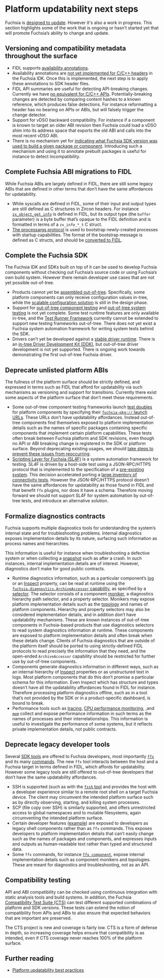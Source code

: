 # Platform updatability next steps

Fuchsia is [designed to update](how.md). However it's also a work in progress.
This section highlights some of the work that is ongoing or hasn’t started yet
that will promote Fuchsia’s ability to change and update.

## Versioning and compatibility metadata throughout the surface

- FIDL supports [availability annotations][fidl-versioning].
- Availability annotations are
  [not yet implemented for C/C++ headers][fxb-60532] in the Fuchsia IDK. Once
  this is implemented, the next step is to apply these annotations to SDK header
  files.
- FIDL API summaries are useful for detecting API-breaking changes. Currently we
  have [no equivalent for C/C++ APIs][fxb-82514]. Potentially-breaking changes
  are detected by comparing content hashes to a known reference, which produces
  false detections. For instance reformatting a header has no bearing on APIs or
  ABIs, but will falsely trigger the change detector.
- Support for vDSO backward compatibility. For instance if a component is known
  to target an older ABI revision then Fuchsia could load a vDSO shim into its
  address space that exports the old ABI and calls into the most recent vDSO
  ABI.
- There is no mechanism yet for
  [indicating what Fuchsia SDK version was used to build a given package or component][fxb-36484].
  Introducing such a mechanism and using it to annotate prebuilt packages is
  useful for instance to detect incompatibility.

## Complete Fuchsia ABI migrations to FIDL

While Fuchsia ABIs are largely defined in FIDL, there are still some legacy ABIs
that are defined in other terms that don’t have the same affordances for
updatability.

- While syscalls are defined in FIDL, some of their input and output types are
  still defined as C structures in Zircon headers. For instance
  [`zx_object_get_info`][zx-object-get-info] is defined in FIDL, but its output
  type (the `buffer` parameter) is a byte buffer that’s opaque to the FIDL
  definition and is formatted in terms of a `zx_info_*_t` C struct.
- [The processargs protocol][procargs] is used to bootstrap newly-created
  processes with startup capabilities. The format of the bootstrap message is
  defined as C structs, and should be [converted to FIDL][fxb-34556].

## Complete the Fuchsia SDK

The Fuchsia IDK and SDKs built on top of it can be used to develop Fuchsia
components without checking out Fuchsia’s source code or using Fuchsia’s own
build system. However there remain developer use cases that are not yet possible
out-of-tree.

- Products cannot yet be
  [assembled out-of-tree][decentralized-product-integration]. Specifically, some
  platform components can only receive configuration values in-tree, while the
  [scalable configuration solution][structured-config] is still in the design
  phase.
- Support for [out-of-tree component testing][oot-component-testing] and
  [out-of-tree system testing][oot-system-testing] is not yet complete. Some
  test runtime features are only available in-tree, and the
  [Test Runner Framework][trf] currently cannot be extended to support new
  testing frameworks out-of-tree. There does not yet exist a Fuchsia system
  automation framework for writing system tests behind the SDK.
- Drivers can’t yet be developed against a
  [stable driver runtime][stable-driver-runtime]. There is an
  [in-tree Driver Development Kit (DDK)][driver-development], but out-of-tree
  driver development is not yet supported. There is ongoing work towards
  demonstrating the first out-of-tree Fuchsia driver.

## Deprecate unlisted platform ABIs

The fullness of the platform surface should be strictly defined, and expressed
in terms such as FIDL that afford for updatability via such mechanisms as
versioning and support for transitions. Currently there exist some aspects of
the platform surface that don’t meet these requirements.

- Some out-of-tree component testing frameworks launch
  [test doubles][test-double] for platform components by specifying their
  [`fuchsia-pkg://` launch URLs][package-url]. These URLs don’t have updatability
  affordances. Instead out-of-tree components find themselves exposed to
  platform implementation details such as the names of specific packages
  containing specific components that implement certain platform capabilities.
  These tests often break between Fuchsia platform and SDK revisions, even
  though no API or ABI breaking change is registered in the SDK or platform
  surface. Beyond deprecating existing usages, we should
  [take steps to prevent these issues from reoccurring][fxb-84117].
- [Scripting Layer for Fuchsia (SL4F)][sl4f] is a system automation framework
  for testing. SL4F is driven by a host-side test using a JSON-RPC/HTTPS
  protocol that is implemented to the specification of a
  [pre-existing system][sl4a]. This decision accelerated porting a
  [large inventory of connectivity tests][acts]. However the JSON-RPC/HTTPS
  protocol doesn’t have the same affordances for updatability as those found in
  FIDL and that benefit `ffx` plugins, nor does it have a schema. Therefore
  moving forward we should not support SL4F for system automation by out-of-tree
  tests, and introduce an alternative solution.

## Formalize diagnostics contracts

Fuchsia supports multiple diagnostics tools for understanding the system’s
internal state and for troubleshooting problems. Internal diagnostics exposes
implementation details by its nature, surfacing such information as process
names and hierarchies.

This information is useful for instance when troubleshooting a defective system
or when collecting a [snapshot][fx-snapshot] such as after a crash. In such
instances, internal implementation details are of interest. However, diagnostics
don’t make for good public contracts.

- Runtime diagnostics information, such as a particular component’s [log][logs]
  or an [Inspect] property, can be read at runtime using the
  [`fuchsia.diagnostics.ArchiveAccessor` capability][archiveaccessor], as
  specified by a [selector][selectors]. The selector consists of a component
  [moniker][monikers], a diagnostics hierarchy path selector, and a property
  selector. Monikers may expose platform implementation details such as the
  [topology] and names of platform components. Hierarchy and property selectors
  may also be considered implementation details, and in addition don’t have
  updatability mechanisms. These are known instances of out-of-tree components in
  Fuchsia-based products that use diagnostics selectors to read system
  diagnostics information at runtime. These components are exposed to platform
  implementation details and often break when these details change. Clients of
  Fuchsia diagnostics that are outside of the platform itself should be ported
  to using strictly-defined FIDL protocols to read precisely the information
  that they need, and the open-ended `ArchiveAccessor` capability should be
  restricted for further use by out-of-tree components.
- Components generate diagnostics information in different ways, such as an
  internal hierarchy of [Inspect] properties or as unstructured text in logs.
  Most platform components that do this don’t promise a particular schema for
  this information. Even Inspect which has structure and types doesn’t have all
  the updatability affordances found in FIDL for instance. Therefore processing
  platform diagnostics offline, such as in a tool that’s not provided by the SDK
  or in a product-specific dashboard, is bound to break.
- Performance tools such as [tracing], [CPU performance monitoring][cpu-trace],
  ,and [`mem`][fx-mem] collect and expose performance information in such terms
  as the names of processes and their interrelationships. This information is
  useful to investigate the performance of some systems, but it reflects private
  implementation details, not public contracts.

## Deprecate legacy developer tools

Several [SDK tools][sdk-tools] are offered to Fuchsia developers, most
importantly [`ffx`][ffx] and its many
[commands][ffx-reference]. The new
`ffx` tool interacts between the host and a Fuchsia target in terms defined in
FIDL, which affords for updatability. However some legacy tools are still offered
to out-of-tree developers that don’t have the same updatability affordances.

- SSH is supported (such as with the [`fssh` tool][fssh] and provides the host
  with a developer experience similar to a remote root shell on a target Fuchsia
  device. The client may circumvent the intended platform surface such as by
  directly observing, starting, and killing system processes.
- SCP (file copy over SSH) is similarly supported, and offers unrestricted
  access to global namespaces and to mutable filesystems, again circumventing
  the intended platform surface.
- Certain developer features ([example][fxb-82740]) are exposed to developers as
  legacy shell components rather than as `ffx` commands. This exposes developers
  to platform implementation details that can’t easily change such as the names
  of packages and components, and expresses inputs and outputs as human-readable
  text rather than typed and structured data.
- Some `ffx` commands, for instance [`ffx component`][ffx-component], expose
  internal implementation details such as component monikers and topologies.
  These are meant for diagnostics and troubleshooting, not as an API.

## Compatibility testing

API and ABI compatibility can be checked using continuous integration with
static analysis tools and build systems. In addition, the Fuchsia
[Compatibility Test Suite (CTS)][cts] can test different supported combinations
of platform and SDK versions. These tests can extend the notion of compatibility
from APIs and ABIs to also ensure that expected behaviors that are important are
preserved.

The CTS project is new and coverage is fairly low. CTS is a form of defense in
depth, so increasing coverage helps ensure that compatibility is as intended,
even if CTS coverage never reaches 100% of the platform surface.

## Further reading

- [Platform updatability best practices](best-practices.md)

[acts]: https://android.googlesource.com/platform/tools/test/connectivity/+/HEAD/acts
[archiveaccessor]: https://fuchsia.dev/reference/fidl/fuchsia.diagnostics#ArchiveAccessor
[build-info]: /docs/development/build/build_information.md
[build-info-old]: https://cs.opensource.google/fuchsia/fuchsia/+/1b21e5d7b36df3f5dde647684dd321f1aee21372:docs/development/build/build_information.md
[capabilities]: /docs/concepts/components/v2/capabilities/README.md
[cpu-trace]: /docs/development/tracing/advanced/recording-a-cpu-performance-trace.md
[cts]: /docs/development/testing/ctf/overview.md
[decentralized-product-integration]: /docs/contribute/roadmap/2021/decentralized_product_integration.md
[driver-development]: /docs/development/drivers/developer_guide/driver-development.md
[ffx]: /docs/development/tools/ffx/overview.md
[ffx-reference]: https://fuchsia.dev/reference/tools/sdk/ffx.md
[ffx-component]: https://fuchsia.dev/reference/tools/sdk/ffx.md#component
[fidl-versioning]: /docs/reference/fidl/language/versioning.md
[fssh]: https://fuchsia.dev/reference/tools/sdk/fssh.md
[fx-mem]: https://fuchsia.dev/reference/tools/fx/cmd/mem
[fx-snapshot]: https://fuchsia.dev/reference/tools/fx/cmd/snapshot
[fxb-34556]: https://bugs.fuchsia.dev/p/fuchsia/issues/detail?id=34556
[fxb-36484]: https://bugs.fuchsia.dev/p/fuchsia/issues/detail?id=36484
[fxb-60532]: https://bugs.fuchsia.dev/p/fuchsia/issues/detail?id=60532
[fxb-67858]: https://bugs.fuchsia.dev/p/fuchsia/issues/detail?id=67858
[fxb-82514]: https://bugs.fuchsia.dev/p/fuchsia/issues/detail?id=82514
[fxb-82740]: https://bugs.fuchsia.dev/p/fuchsia/issues/detail?id=82740
[fxb-84117]: https://bugs.fuchsia.dev/p/fuchsia/issues/detail?id=84117
[inspect]: /docs/development/diagnostics/inspect/README.md
[logs]: /docs/reference/diagnostics/logs/README.md
[monikers]: /docs/concepts/components/v2/identifiers.md#monikers
[oot-component-testing]: /docs/contribute/roadmap/2021/oot_component_testing.md
[oot-system-testing]: /docs/contribute/roadmap/2021/oot_system_testing.md
[package-url]: /docs/concepts/packages/package_url.md
[procargs]: /docs/concepts/process/program_loading.md#the_processargs_protocol
[sdk-tools]: https://fuchsia.dev/reference/tools/sdk/README.md
[selectors]: /docs/reference/diagnostics/selectors.md
[sl4a]: https://android.googlesource.com/platform/external/sl4a/
[sl4f]: /docs/development/testing/sl4f.md
[stable-driver-runtime]: /docs/contribute/roadmap/2021/stable_driver_runtime.md
[structured-config]: /docs/contribute/roadmap/2021/structured_configuration.md
[test-double]: /docs/contribute/testing/principles.md#test_doubles_stubs_mocks_fakes
[topology]: /docs/concepts/components/v2/topology.md
[tracing]: /docs/concepts/kernel/tracing-system.md
[trf]: /docs/development/testing/components/test_runner_framework.md
[workstation-oot]: /docs/contribute/roadmap/2021/workstation_out_of_tree.md
[zx-object-get-info]: /docs/reference/syscalls/object_get_info.md
